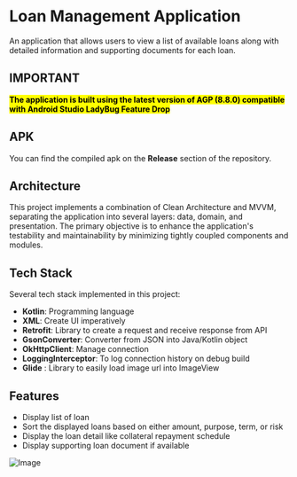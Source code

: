 # Loan Management Application
An application that allows users to view a list of available loans along with detailed information and supporting documents for each loan.

## IMPORTANT
<mark>**The application is built using the latest version of AGP (8.8.0) compatible with Android Studio LadyBug Feature Drop**</mark>

## APK
You can find the compiled apk on the **Release** section of the repository.

## Architecture
This project implements a combination of Clean Architecture and MVVM, separating the application into several layers: data, domain, and presentation. The primary objective is to enhance the application's testability and maintainability by minimizing tightly coupled components and modules.

## Tech Stack
Several tech stack implemented in this project:
- **Kotlin**: Programming language
- **XML**: Create UI imperatively
- **Retrofit**: Library to create a request and receive response from API
- **GsonConverter**: Converter from JSON into Java/Kotlin object
- **OkHttpClient**: Manage connection
- **LoggingInterceptor**: To log connection history on debug build
- **Glide** : Library to easily load image url into ImageView

## Features
- Display list of loan
- Sort the displayed loans based on either amount, purpose, term, or risk
- Display the loan detail like collateral repayment schedule
- Display supporting loan document if available
  
![Image](https://github.com/user-attachments/assets/4ed3b86b-1b15-4cc0-af95-044801512021)
